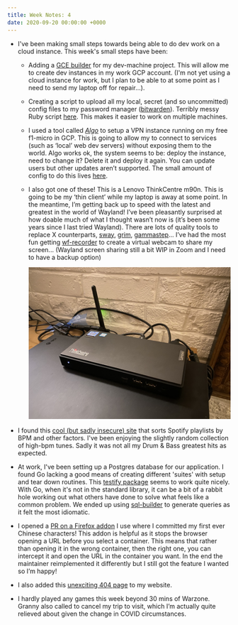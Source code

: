```yaml
---
title: Week Notes: 4
date: 2020-09-20 00:00:00 +0000
---
```


- I've been making small steps towards being able to do dev work on a cloud instance. This week's small steps have been:
    - Adding a [GCE builder](https://github.com/charlieegan3/dev-machine/blob/9093fe25322ca3554a84f5b0ec59a1512fee66df/packer.json#L21-L29) for my dev-machine project. This will allow me to create dev instances in my work GCP account. (I'm not yet using a cloud instance for work, but I plan to be able to at some point as I need to send my laptop off for repair...).
    - Creating a script to upload all my local, secret (and so uncommitted) config files to my password manager ([bitwarden](http://bitwarden.com)). Terribly messy Ruby script [here](https://github.com/charlieegan3/bitwarden-config-sync). This makes it easier to work on multiple machines.
    - I used a tool called *[Algo](https://github.com/trailofbits/algo/blob/master/docs/deploy-to-ubuntu.md#road-warrior-setup)* to setup a VPN instance running on my free f1-micro in GCP. This is going to allow my to connect to services (such as ‘local’ web dev servers) without exposing them to the world. Algo works ok, the system seems to be: deploy the instance, need to change it? Delete it and deploy it again. You can update users but other updates aren’t supported. The small amount of config to do this lives [here](https://github.com/charlieegan3/infrastructure/tree/master/vpn).
    - I also got one of these! This is a Lenovo ThinkCentre m90n. This is going to be my ‘thin client’ while my laptop is away at some point. In the meantime, I’m getting back up to speed with the latest and greatest in the world of Wayland! I’ve been pleasantly surprised at how doable much of what I thought wasn’t now is (it’s been some years since I last tried Wayland). There are lots of quality tools to replace X counterparts, [sway](https://github.com/swaywm/sway), [grim](https://github.com/emersion/grim), [gammastep](https://gitlab.com/chinstrap/gammastep)... I’ve had the most fun getting [wf-recorder](https://github.com/ammen99/wf-recorder) to create a virtual webcam to share my screen... (Wayland screen sharing still a bit WIP in Zoom and I need to have a backup option)

        ![8F1CF00E-1B68-4E3A-BC60-6E4A3333B88F.jpeg](8F1CF00E-1B68-4E3A-BC60-6E4A3333B88F.jpeg)

- I found this [cool (but sadly insecure) site](http://sortyourmusic.playlistmachinery.com) that sorts Spotify playlists by BPM and other factors. I've been enjoying the slightly random collection of high-bpm tunes. Sadly it was not all my Drum & Bass greatest hits as expected.
- At work, I've been setting up a Postgres database for our application. I found Go lacking a good means of creating different 'suites' with setup and tear down routines. This [testify package](https://github.com/stretchr/testify#suite-package) seems to work quite nicely. With Go, when it's not in the standard library, it can be a bit of a rabbit hole working out what others have done to solve what feels like a common problem. We ended up using [sql-builder](https://github.com/huandu/go-sqlbuilder) to generate queries as it felt the most idiomatic.
- I opened a [PR on a Firefox addon](https://github.com/tiansh/always-in-container/pull/3) I use where I committed my first ever Chinese characters! This addon is helpful as it stops the browser opening a URL before you select a container. This means that rather than opening it in the wrong container, then the right one, you can intercept it and open the URL in the container you want. In the end the maintainer reimplemented it differently but I still got the feature I wanted so I’m happy!
- I also added this [unexciting 404 page](https://charlieegan3.com/404) to my website.
- I hardly played any games this week beyond 30 mins of Warzone. Granny also called to cancel my trip to visit, which I’m actually quite relieved about given the change in COVID circumstances.
